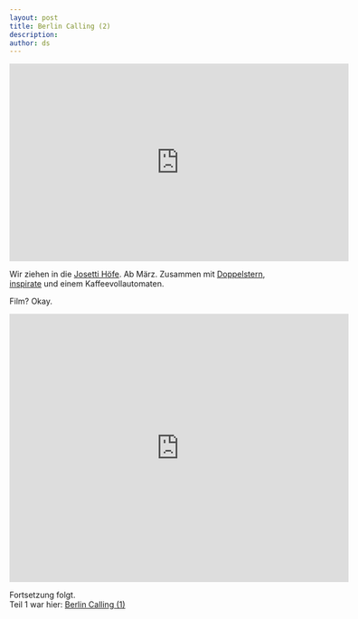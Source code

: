 ```yaml
---
layout: post
title: Berlin Calling (2)
description:
author: ds
---
```


<iframe frameborder="0" height="350" marginheight="0" marginwidth="0" scrolling="no" src="http://maps.google.de/maps?f=q&source=s_q&hl=de&geocode=&q=rungestra%C3%9Fe+22-24,+berlin&sll=51.151786,10.415039&sspn=25.315152,67.631836&ie=UTF8&hq=&hnear=Rungestra%C3%9Fe+22,+Mitte+10179+Berlin&ll=52.512878,13.41774&spn=0.009141,0.027423&z=15&iwloc=&output=embed" width="600"></iframe>

Wir ziehen in die [Josetti Höfe](http://www.josettihoefe.de). Ab März. Zusammen mit [Doppelstern](http://www.agentur-doppelstern.de), [inspirate](http://www.inspirate.eu) und einem Kaffeevollautomaten.

Film? Okay.

<object height="475" width="600"><param name="movie" value="http://www.youtube-nocookie.com/v/VH0i66LvXdw&hl=de_DE&fs=1&rel=0&hd=1"></param><param name="allowFullScreen" value="true"></param><param name="allowscriptaccess" value="always"></param><embed allowfullscreen="true" allowscriptaccess="always" height="475" src="http://www.youtube-nocookie.com/v/VH0i66LvXdw&hl=de_DE&fs=1&rel=0&hd=1" type="application/x-shockwave-flash" width="600"></embed></object>

Fortsetzung folgt.  
Teil 1 war hier: [Berlin Calling (1)](http://blog.decaf.de/2010/02/berlin-calling-1/)
